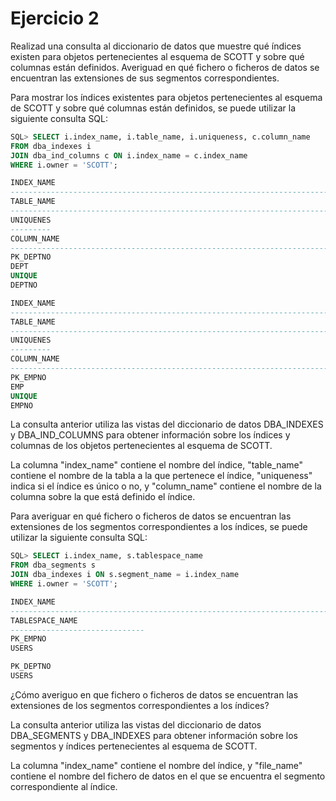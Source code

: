 # Ejercicio 2

Realizad una consulta al diccionario de datos que muestre qué índices existen para objetos pertenecientes al esquema de SCOTT y sobre qué columnas están definidos. Averiguad en qué fichero o ficheros de datos se encuentran las extensiones de sus segmentos correspondientes.

Para mostrar los índices existentes para objetos pertenecientes al esquema de SCOTT y sobre qué columnas están definidos, se puede utilizar la siguiente consulta SQL:

```sql
SQL> SELECT i.index_name, i.table_name, i.uniqueness, c.column_name
FROM dba_indexes i
JOIN dba_ind_columns c ON i.index_name = c.index_name
WHERE i.owner = 'SCOTT'; 

INDEX_NAME
--------------------------------------------------------------------------------
TABLE_NAME
--------------------------------------------------------------------------------
UNIQUENES
---------
COLUMN_NAME
--------------------------------------------------------------------------------
PK_DEPTNO
DEPT
UNIQUE
DEPTNO

INDEX_NAME
--------------------------------------------------------------------------------
TABLE_NAME
--------------------------------------------------------------------------------
UNIQUENES
---------
COLUMN_NAME
--------------------------------------------------------------------------------
PK_EMPNO
EMP
UNIQUE
EMPNO
```

La consulta anterior utiliza las vistas del diccionario de datos DBA_INDEXES y DBA_IND_COLUMNS para obtener información sobre los índices y columnas de los objetos pertenecientes al esquema de SCOTT. 

La columna "index_name" contiene el nombre del índice, "table_name" contiene el nombre de la tabla a la que pertenece el índice, "uniqueness" indica si el índice es único o no, y "column_name" contiene el nombre de la columna sobre la que está definido el índice.

Para averiguar en qué fichero o ficheros de datos se encuentran las extensiones de los segmentos correspondientes a los índices, se puede utilizar la siguiente consulta SQL:

```sql
SQL> SELECT i.index_name, s.tablespace_name
FROM dba_segments s
JOIN dba_indexes i ON s.segment_name = i.index_name
WHERE i.owner = 'SCOTT';

INDEX_NAME
--------------------------------------------------------------------------------
TABLESPACE_NAME
------------------------------
PK_EMPNO
USERS

PK_DEPTNO
USERS
```

¿Cómo averiguo en que fichero o ficheros de datos se encuentran las extensiones de los segmentos correspondientes a los índices?

La consulta anterior utiliza las vistas del diccionario de datos DBA_SEGMENTS y DBA_INDEXES para obtener información sobre los segmentos y índices pertenecientes al esquema de SCOTT. 

La columna "index_name" contiene el nombre del índice, y "file_name" contiene el nombre del fichero de datos en el que se encuentra el segmento correspondiente al índice.
